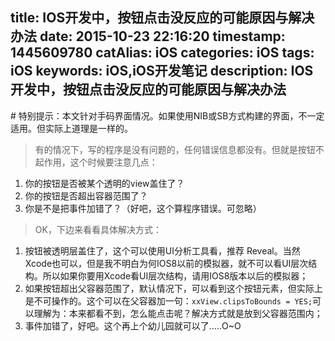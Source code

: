 title: IOS开发中，按钮点击没反应的可能原因与解决办法
date: 2015-10-23 22:16:20
timestamp: 1445609780
catAlias: iOS
categories: iOS
tags: iOS
keywords: iOS,iOS开发笔记
description: IOS开发中，按钮点击没反应的可能原因与解决办法
---
​# 特别提示：本文针对手码界面情况。如果使用NIB或SB方式构建的界面，不一定适用。但实际上道理是一样的。

> 有的情况下，写的程序是没有问题的，任何错误信息都没有。但就是按钮不起作用，这个时候要注意几点：

1. 你的按钮是否被某个透明的view盖住了？
2. 你的按钮是否超出容器范围了？
3. 你是不是把事件加错了？（好吧，这个算程序错误。可忽略）

> OK，下边来看看具体解决方式：

1. 按钮被透明层盖住了，这个可以使用UI分析工具看，推荐 Reveal。当然Xcode也可以，但是我不明白为何IOS8以前的模拟器，就不可以看UI层次结构。所以如果你要用Xcode看UI层次结构，请用IOS8版本以后的模拟器；
2. 如果按钮超出父容器范围了，默认情况下，可以看到这个按钮元素，但实际上是不可操作的。这个可以在父容器加一句：`xxView.clipsToBounds = YES;`可以理解为：本来都看不到，怎么能点击呢？解决方式就是放到父容器范围内；
3. 事件加错了，好吧。这个再上个幼儿园就可以了.....O~O

